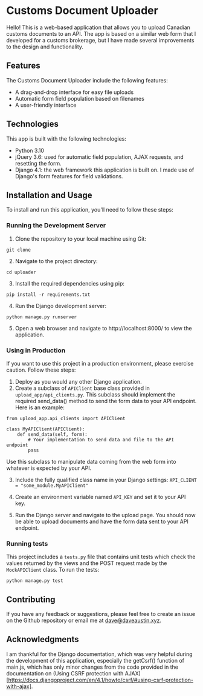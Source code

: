 # Customs Document Uploader

Hello! This is a web-based application that allows you to upload Canadian customs documents to an API. The app is based on a similar web form that I developed for a customs brokerage, but I have made several improvements to the design and functionality.

## Features

The Customs Document Uploader include the following features:

- A drag-and-drop interface for easy file uploads
- Automatic form field population based on filenames
- A user-friendly interface

## Technologies

This app is built with the following technologies:

- Python 3.10
- jQuery 3.6: used for automatic field population, AJAX requests, and resetting the form.
- Django 4.1: the web framework this application is built on. I made use of Django's form features for field validations.

## Installation and Usage

To install and run this application, you'll need to follow these steps:

### Running the Development Server

1. Clone the repository to your local machine using Git:

```
git clone
```

2. Navigate to the project directory:

```
cd uploader
```

3. Install the required dependencies using pip:

```
pip install -r requirements.txt
```

4. Run the Django development server:

```
python manage.py runserver
```

5. Open a web browser and navigate to http://localhost:8000/ to view the application.

### Using in Production

If you want to use this project in a production environment, please exercise caution. Follow these steps:

1. Deploy as you would any other Django application.
2. Create a subclass of `APIClient` base class provided in `upload_app/api_clients.py`. This subclass should implement the required send_data() method to send the form data to your API endpoint. Here is an example:

```
from upload_app.api_clients import APIClient

class MyAPIClient(APIClient):
    def send_data(self, form):
        # Your implementation to send data and file to the API endpoint
        pass
```

Use this subclass to manipulate data coming from the web form into whatever is expected by your API.

3. Include the fully qualified class name in your Django settings:
   `API_CLIENT = "some_module.MyAPIClient"`

4. Create an environment variable named `API_KEY` and set it to your API key.

5. Run the Django server and navigate to the upload page. You should now be able to upload documents and have the form data sent to your API endpoint.

### Running tests

This project includes a `tests.py` file that contains unit tests which check the values returned by the views and the POST request made by the `MockAPIClient` class. To run the tests:

```
python manage.py test
```

## Contributing

If you have any feedback or suggestions, please feel free to create an issue on the Github repository or email me at dave@daveaustin.xyz.

## Acknowledgments

I am thankful for the Django documentation, which was very helpful during the development of this application, especially the getCsrf() function of main.js, which has only minor changes from the code provided in the documentation on (Using CSRF protection with AJAX)[https://docs.djangoproject.com/en/4.1/howto/csrf/#using-csrf-protection-with-ajax].

